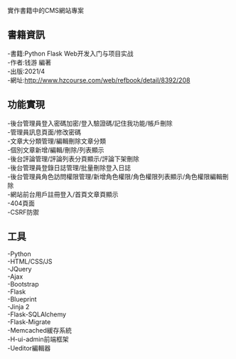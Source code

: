 實作書籍中的CMS網站專案

## 書籍資訊  
-書籍:Python Flask Web开发入门与项目实战  
-作者:钱游 編著  
-出版:2021/4  
-網址:http://www.hzcourse.com/web/refbook/detail/8392/208  

## 功能實現  
-後台管理員登入密碼加密/登入驗證碼/記住我功能/帳戶刪除  
-管理員訊息頁面/修改密碼  
-文章大分類管理/編輯刪除文章分類  
-個別文章新增/編輯/刪除/列表顯示  
-後台評論管理/評論列表分頁顯示/評論下架刪除  
-後台管理員登錄日誌管理/批量刪除登入日誌  
-後台管理員角色訪問權限管理/新增角色權限/角色權限列表顯示/角色權限編輯刪除  
-網站前台用戶註冊登入/首頁文章頁顯示  
-404頁面  
-CSRF防禦  

## 工具  
-Python  
-HTML/CSS/JS  
-JQuery  
-Ajax  
-Bootstrap  
-Flask  
-Blueprint  
-Jinja 2  
-Flask-SQLAlchemy  
-Flask-Migrate  
-Memcached緩存系統  
-H-ui-admin前端框架  
-Ueditor編輯器  

